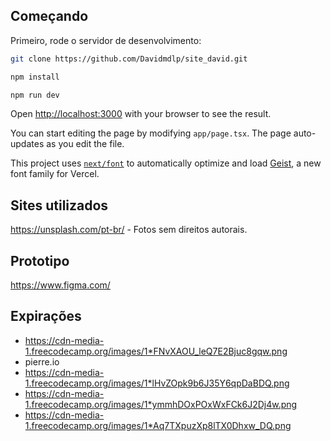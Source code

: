 ## Começando
Primeiro, rode o servidor de desenvolvimento:

```bash
git clone https://github.com/Davidmdlp/site_david.git
```
```bash
npm install
```
```bash
npm run dev
```
Open [http://localhost:3000](http://localhost:3000) with your browser to see the result.

You can start editing the page by modifying `app/page.tsx`. The page auto-updates as you edit the file.

This project uses [`next/font`](https://nextjs.org/docs/app/building-your-application/optimizing/fonts) to automatically optimize and load [Geist](https://vercel.com/font), a new font family for Vercel.

## Sites utilizados

https://unsplash.com/pt-br/ - Fotos sem direitos autorais.

## Prototipo

https://www.figma.com/

## Expirações
- https://cdn-media-1.freecodecamp.org/images/1*FNvXAOU_leQ7E2Bjuc8gqw.png
- pierre.io
- https://cdn-media-1.freecodecamp.org/images/1*lHvZOpk9b6J35Y6qpDaBDQ.png
- https://cdn-media-1.freecodecamp.org/images/1*ymmhDOxPOxWxFCk6J2Dj4w.png
- https://cdn-media-1.freecodecamp.org/images/1*Aq7TXpuzXp8lTX0Dhxw_DQ.png